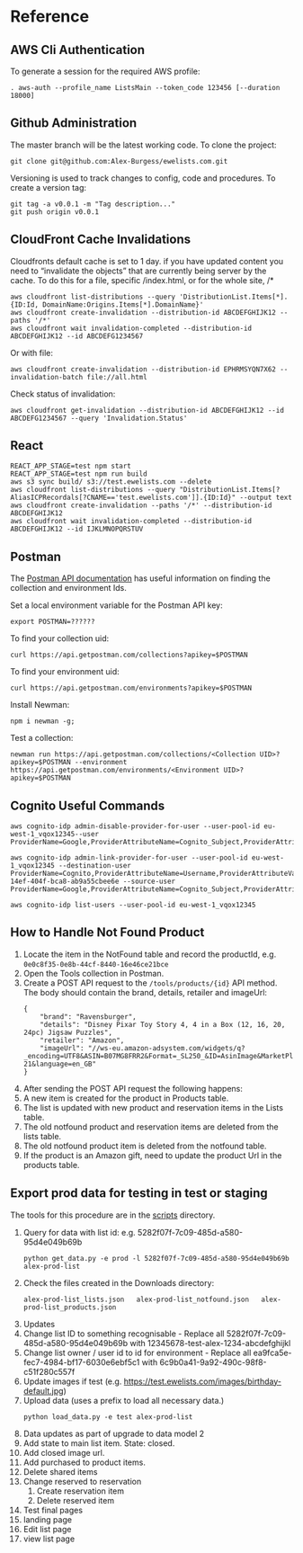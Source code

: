 # Reference
## AWS Cli Authentication
To generate a session for the required AWS profile:
```
. aws-auth --profile_name ListsMain --token_code 123456 [--duration 18000]
```

## Github Administration
The master branch will be the latest working code. To clone the project:
```
git clone git@github.com:Alex-Burgess/ewelists.com.git
```

Versioning is used to track changes to config, code and procedures. To create a version tag:
```
git tag -a v0.0.1 -m "Tag description..."
git push origin v0.0.1
```

## CloudFront Cache Invalidations
Cloudfronts default cache is set to 1 day.  if you have updated content you need to “invalidate the objects” that are currently being server by the cache.  To do this for a file, specific /index.html, or for the whole site, /*

```
aws cloudfront list-distributions --query 'DistributionList.Items[*].{ID:Id, DomainName:Origins.Items[*].DomainName}'
aws cloudfront create-invalidation --distribution-id ABCDEFGHIJK12 --paths '/*'
aws cloudfront wait invalidation-completed --distribution-id ABCDEFGHIJK12 --id ABCDEFG1234567
```

Or with file:
```
aws cloudfront create-invalidation --distribution-id EPHRMSYQN7X62 --invalidation-batch file://all.html
```

Check status of invalidation:
```
aws cloudfront get-invalidation --distribution-id ABCDEFGHIJK12 --id ABCDEFG1234567 --query 'Invalidation.Status'
```

## React
```
REACT_APP_STAGE=test npm start
REACT_APP_STAGE=test npm run build
aws s3 sync build/ s3://test.ewelists.com --delete
aws cloudfront list-distributions --query "DistributionList.Items[?AliasICPRecordals[?CNAME=='test.ewelists.com']].{ID:Id}" --output text
aws cloudfront create-invalidation --paths '/*' --distribution-id ABCDEFGHIJK12
aws cloudfront wait invalidation-completed --distribution-id ABCDEFGHIJK12 --id IJKLMNOPQRSTUV
```

## Postman
The [Postman API documentation](https://docs.api.getpostman.com/?version=latest) has useful information on finding the collection and environment Ids.

Set a local environment variable for the Postman API key:
```
export POSTMAN=??????
```

To find your collection uid:
```
curl https://api.getpostman.com/collections?apikey=$POSTMAN
```

To find your environment uid:
```
curl https://api.getpostman.com/environments?apikey=$POSTMAN
```

Install Newman:
```
npm i newman -g;
```

Test a collection:
```
newman run https://api.getpostman.com/collections/<Collection UID>?apikey=$POSTMAN --environment https://api.getpostman.com/environments/<Environment UID>?apikey=$POSTMAN
```

## Cognito Useful Commands
```
aws cognito-idp admin-disable-provider-for-user --user-pool-id eu-west-1_vqox12345--user ProviderName=Google,ProviderAttributeName=Cognito_Subject,ProviderAttributeValue=109769169322789408080

aws cognito-idp admin-link-provider-for-user --user-pool-id eu-west-1_vqox12345 --destination-user ProviderName=Cognito,ProviderAttributeName=Username,ProviderAttributeValue=e371f5fc-14ef-404f-bca8-ab9a55cbee6e --source-user ProviderName=Google,ProviderAttributeName=Cognito_Subject,ProviderAttributeValue=109769169322789408080

aws cognito-idp list-users --user-pool-id eu-west-1_vqox12345
```

## How to Handle Not Found Product
1. Locate the item in the NotFound table and record the productId, e.g. `0e0c8f35-0e8b-44cf-8440-16e46ce21bce`
1. Open the Tools collection in Postman.
1. Create a POST API request to the `/tools/products/{id}` API method.  The body should contain the brand, details, retailer and imageUrl:
    ```
    {
        "brand": "Ravensburger",
        "details": "Disney Pixar Toy Story 4, 4 in a Box (12, 16, 20, 24pc) Jigsaw Puzzles",
        "retailer": "Amazon",
        "imageUrl": "//ws-eu.amazon-adsystem.com/widgets/q?_encoding=UTF8&ASIN=B07MG8FRR2&Format=_SL250_&ID=AsinImage&MarketPlace=GB&ServiceVersion=20070822&WS=1&tag=ewelists-21&language=en_GB"
    }
    ```
1. After sending the POST API request the following happens:
  1. A new item is created for the product in Products table.
  1. The list is updated with new product and reservation items in the Lists table.
  1. The old notfound product and reservation items are deleted from the lists table.
  1. The old notfound product item is deleted from the notfound table.
1. If the product is an Amazon gift, need to update the product Url in the products table.

## Export prod data for testing in test or staging

The tools for this procedure are in the [scripts](/scripts) directory.

1. Query for data with list id: e.g. 5282f07f-7c09-485d-a580-95d4e049b69b
    ```
    python get_data.py -e prod -l 5282f07f-7c09-485d-a580-95d4e049b69b alex-prod-list
    ```
1. Check the files created in the Downloads directory:
    ```
    alex-prod-list_lists.json   alex-prod-list_notfound.json   alex-prod-list_products.json
    ```
1. Updates
  1. Change list ID to something recognisable - Replace all 5282f07f-7c09-485d-a580-95d4e049b69b with 12345678-test-alex-1234-abcdefghijkl
  1. Change list owner / user id to id for environment - Replace all ea9fca5e-fec7-4984-bf17-6030e6ebf5c1 with 6c9b0a41-9a92-490c-98f8-c51f280c557f
  1. Update images if test (e.g. https://test.ewelists.com/images/birthday-default.jpg)
1. Upload data (uses a prefix to load all necessary data.)
    ```
    python load_data.py -e test alex-prod-list
    ```
1. Data updates as part of upgrade to data model 2
  1. Add state to main list item.  State: closed.
  1. Add closed image url.
  1. Add purchased to product items.
  1. Delete shared items
  1. Change reserved to reservation
      1. Create reservation item
      1. Delete reserved item
1. Test final pages
  1. landing page
  1. Edit list page
  1. view list page
